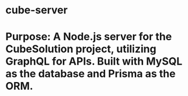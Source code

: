 # cube-server

# Purpose: A Node.js server for the CubeSolution project, utilizing GraphQL for APIs. Built with MySQL as the database and Prisma as the ORM.
